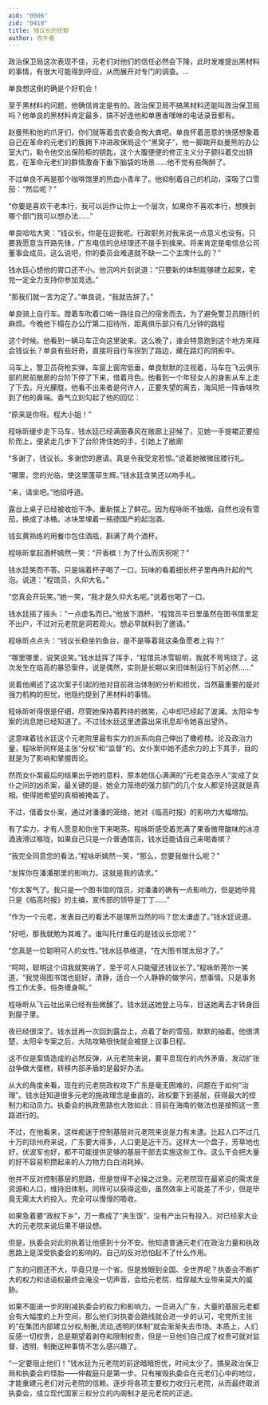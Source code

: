 ```yaml
---
aid: "0006"
zid: "0418"
title: 钱议长的忧郁
author: 吹牛者
---
```


政治保卫局这次表现不佳，元老们对他们的信任必然会下降，此时发难提出黑材料的事情，有很大可能得到呼应，从而展开对专门的调查。…

单良想这倒的确是个好机会！

至于黑材料的问题，他确信肯定是有的。政治保卫局不搞黑材料还能叫政治保卫局吗？他单良的黑材料肯定最多，搞不好连他和单惠香嘿咻的电话录音都有。

赵曼熊和他的爪牙们，你们就等着去农委会掏大粪吧。单良怀着恶意的快感想象着自己在革命的元老们的簇拥下冲进政保局这个“黑窝子”，他一脚踹开赵曼熊的办公室大门，勒令他交出保险柜的钥匙，这个大腹便便的修正主义分子颤抖着交出钥匙，在革命元老们的群情激奋下垂下脑袋的场景……他不觉有些陶醉了。

不过单良不再是那个咖啡馆里的热血小青年了。他抑制着自己的机动，深吸了口雪茄：“然后呢？”

“你要是喜欢干老本行，我可以运作让你上一个层次，如果你不喜欢本行，想换到哪个部门我可以想办法……”

单良哈哈大笑：“钱议长，你是在逗我呢。行政职务对我来说一点意义也没有。只要我愿意当开路先锋，广东电信的总经理还不是手到擒来。将来肯定是电信总公司董事会成员。这么说吧，你的委员会难道就不缺一二个主席什么的？”

钱水廷心想他的胃口还不小。他沉吟片刻说道：“只要新的体制能够建立起来，宅党一定全力支持你参加竞选。”

“那我们就一言为定了。”单良说，“我就告辞了。”

单良骑上自行车。蹬着车吹着口哨一路往自己的宿舍而去，为了避免警卫员随行的麻烦。今晚他下榻在办公厅第二招待所，距离俱乐部只有几分钟的路程

这个时候。他看到一辆马车正向这里驶来。这么晚了，谁会特意跑到这个地方来拜会钱议长？单良有些好奇，直接将自行车拐到了路边，藏在路灯的阴影中。

马车上，警卫员荷枪实弹，车窗上窗帘低垂，单良默默的注视着，马车在飞云俱乐部的房前敞廊的台阶下停了下来，借着月色。他看到一个年轻女人的身影从车上走了下去。月光朦胧，他看不出来者是何许人，正要失望的离去，海风把一阵香味吹到了他的鼻端。香气立刻勾起了他的回忆：

“原来是你呀。程大小姐！”

程咏昕缓步走下马车，钱水廷已经满面春风在敞廊上迎候了，见她一手提裙正要拾阶而上，便紧走几步下了台阶搀住她的手，引她上了敞廊

“多谢了，钱议长。多谢您的邀请。真是令我受宠若惊。”说着她微微屈膝行礼。

“哪里，您的光临，使这里蓬荜生辉。”钱水廷含笑还以吻手礼。

“来，请坐吧。”他招呼道。

露台上桌子已经被收拾干净。重新摆上了鲜花。因为程咏昕不抽烟，自然也没有雪茄，换成了冰桶。冰块里埋着一瓶德国产的起泡酒。

钱玄黄熟练的用餐巾包住酒瓶，斟满了两个酒杯。

程咏昕拿起酒杯嫣然一笑：“开香槟！为了什么而庆祝呢？”

钱水廷笑而不答。只是端着杯子喝了一口，玩味的看着细长杯子里冉冉升起的气泡。说道：“程馆员，久仰大名。”

“您真会开玩笑。”她一笑，“我才是久仰大名呢。”说着也喝了一口。

钱水廷摇了摇头：“一点虚名而已。”他放下酒杯，“程馆员平日里虽然在图书馆里足不出户，不过对元老院是洞若观火。想必早就料到了邀请。”

程咏昕点点头：“钱议长稳坐钓鱼台，是不是等着我这条鱼愿者上钩？”

“哪里哪里，说笑说笑。”钱水廷挥了挥手，“程馆员冰雪聪明，我就不弯弯绕了。这次发生在临高的暴恐案件，说是偶然，实则是长期以来旧体制运行下的必然……”

说着他阐述了这次案子引起的他对目前政治体制的分析和担忧，当然最重要的是对强力机构的担忧，他隐约提到了黑材料的事情。

程咏昕听得很是仔细，尽管她保持着矜持的微笑，心中却已经起了波澜。太阳伞专案的消息她已经知道了。不过钱水廷这里透露出来讯息却令她喜出望外。

这意味着钱水廷这个元老院里最有实力的派系向自己伸出了橄榄枝。论及政治力量，程咏昕同样是主张“分权”和“监督”的。女仆案中她不遗余力的上下其手，目的就是为了影响和掌握舆论。

然而女仆案最后的结果出乎她的意料，原本她信心满满的“元老变态杀人”变成了女仆之间的凶杀案，最关键的是，她全力笼络的强力部门的几个女人都坚持这就是真相。使得她希望的真相被掩盖了。

不过，借着女仆案，通过对潘潘的笼络，她对《临高时报》的影响力大幅增加。

有了实力，才有人愿意和你坐下来喝茶。程咏昕感受着充满了果香微带酸味的冰凉酒液滑过喉咙，如果自己只是一介普通馆员，钱水廷能请自己来喝香槟？

“我完全同意您的看法，”程咏昕嫣然一笑，“那么，您要我做什么呢？”

“发挥你在潘潘那里的影响力。这就是我的请求。”

“你太客气了。我只是一个图书馆的馆员，对潘潘的确有一点影响力，但是她毕竟只是《临高时报》的主编，宣传部的领导是丁丁……”

“作为一个元老，发表自己的看法不是理所当然的吗？您太谦虚了。”钱水廷说道。

“好吧，那我就勉为其难了。谁叫托付重任的是钱议长您呢？”

“您真是一位聪明可人的女性。”钱水廷恭维道，“在大图书馆太屈才了。”

“呵呵，聪明这个词我就笑纳了，至于可人只能璧还钱议长了。”程咏昕莞尔一笑道，“我觉得图书馆也挺好，清静，适合一个人静静的做学问，想事情。只是事务性工作太多。俗务缠身啊。”

程咏昕从飞云社出来已经有些微醺了。钱水廷送她登上马车，目送她离去才转身回到屋子里。

夜已经很深了。钱水廷再一次回到露台上，点着了新的雪茄，默默的抽着。他很清楚，太阳伞专案之后，大陆攻略很快就会被提上议事日程。

这不仅是案情造成的必然反弹，从元老院来说，要平息现在的内外矛盾，发动扩张战争做大蛋糕，转移内部矛盾的是最好办法。

从大的角度来看，现在的元老院政权攻下广东是毫无困难的，问题在于如何“治理”。钱水廷知道很多元老的施政理念是垂直的，政权要下到基层，获得最大的控制力和动员力。执委会的执政思路也大致如此：目前在海南的做法也是按照这一思路进行的。

不过，在他看来，这样痴迷于控制基层对元老院来说是力有未逮。比起人口不过几十万的琼州府来说，广东要大得多，人口更是近千万。这样大一个盘子，芳草地也好，伏波军也好，都不可能提供足够的基层干部去实施这些工作。这么干会把大量的好不容易积攒起来的人力物力白白消耗掉。

他并不反对控制基层的思路，但是觉得不必操之过急。元老院现在最紧迫的需求是资源和人口，维持旧体制，同样可以获得这些，虽然效率上可能差了不少，但是毕竟无需太大的投入。完全可以慢慢的吸收。

如果急着要“政权下乡”，万一煮成了“夹生饭”，没有产出只有投入，对已经家大业大的元老院来说后果不堪设想。

但是，执委会对此的执着让他感到十分不安。他知道普通元老们在政治力量和执政思路上是深受执委会的影响的。自己的反对恐怕起不了什么作用。

广东的问题还不大，毕竟只是一个省。但是放眼到全国、全世界呢？执委会不断扩大的权力和话语权最终会淹没一切声音，会给元老院、给穿越大业带来莫大的威胁。

如果不能进一步的削减执委会的权力和影响力，一旦进入广东，大量的基层元老都会有大幅度的上升空间，那么他们对执委会路线就会进一步的认可，宅党所主张的“在集团内部建立分权,制衡,流动,透明的体制”就会渐渐失去市场。本质上，人们反感一切权贵，总是期望着剥夺和限制权贵，但是一旦他们自己成了权贵可就对监督、透明、制衡这种事情不怎么感兴趣了。

“一定要阻止他们！”钱水廷为元老院的前途暗暗担忧，时间太少了。搞臭政治保卫局和执委会的怪胎——仲裁庭只是第一步。只有摧毁执委会在元老们心中的地位，才能重建元老们对元老院的信赖。逐步将各项主要权力收归元老院，从而最终取消执委会，成立现代国家三权分立的内阁制才是元老院的正途。
